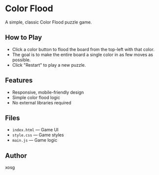 # Color Flood

A simple, classic Color Flood puzzle game.

## How to Play
- Click a color button to flood the board from the top-left with that color.
- The goal is to make the entire board a single color in as few moves as possible.
- Click "Restart" to play a new puzzle.

## Features
- Responsive, mobile-friendly design
- Simple color flood logic
- No external libraries required

## Files
- `index.html` — Game UI
- `style.css` — Game styles
- `main.js` — Game logic

## Author
xosg
